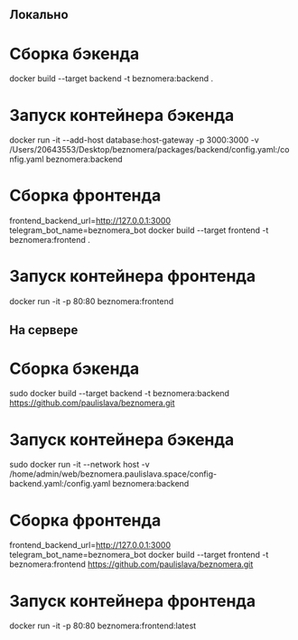 ## Локально

# Сборка бэкенда
docker build --target backend -t beznomera:backend .

# Запуск контейнера бэкенда
docker run -it --add-host database:host-gateway -p 3000:3000 -v /Users/20643553/Desktop/beznomera/packages/backend/config.yaml:/config.yaml beznomera:backend

# Сборка фронтенда
frontend_backend_url=http://127.0.0.1:3000 telegram_bot_name=beznomera_bot docker build --target frontend -t beznomera:frontend .

# Запуск контейнера фронтенда
docker run -it -p 80:80 beznomera:frontend

## На сервере


# Сборка бэкенда
sudo docker build --target backend -t beznomera:backend https://github.com/paulislava/beznomera.git

# Запуск контейнера бэкенда
sudo docker run -it --network host -v /home/admin/web/beznomera.paulislava.space/config-backend.yaml:/config.yaml beznomera:backend

# Сборка фронтенда
frontend_backend_url=http://127.0.0.1:3000 telegram_bot_name=beznomera_bot docker build --target frontend -t beznomera:frontend https://github.com/paulislava/beznomera.git

# Запуск контейнера фронтенда
docker run -it -p 80:80 beznomera:frontend:latest

